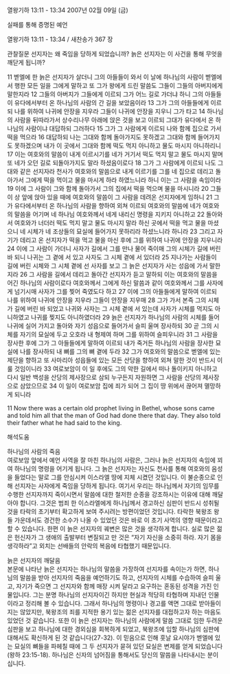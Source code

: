 열왕기하 13:11 - 13:34 
2007년 02월 09일 (금)

실패를 통해 증명된 예언



열왕기하 13:11 - 13:34 / 새찬송가 367 장


관찰질문
선지자는 왜 죽임을 당하게 되었습니까?
늙은 선지자는 이 사건을 통해 무엇을 깨닫게 됩니까?

11 벧엘에 한 늙은 선지자가 살더니 그의 아들들이 와서 이 날에 하나님의 사람이 벧엘에서 행한 모든 일을 그에게 말하고 또 그가 왕에게 드린 말씀도 그들이 그들의 아버지에게 말한지라 12 그들의 아버지가 그들에게 이르되 그가 어느 길로 가더냐 하니 그의 아들들이 유다에서부터 온 하나님의 사람의 간 길을 보았음이라 13 그가 그의 아들들에게 이르되 나를 위하여 나귀에 안장을 지우라 그들이 나귀에 안장을 지우니 그가 타고 14 하나님의 사람을 뒤따라가서 상수리나무 아래에 앉은 것을 보고 이르되 그대가 유다에서 온 하나님의 사람이냐 대답하되 그러하다 15 그가 그 사람에게 이르되 나와 함께 집으로 가서 떡을 먹으라 16 대답하되 나는 그대와 함께 돌아가지도 못하겠고 그대와 함께 들어가지도 못하겠으며 내가 이 곳에서 그대와 함께 떡도 먹지 아니하고 물도 마시지 아니하리니 17 이는 여호와의 말씀이 내게 이르시기를 네가 거기서 떡도 먹지 말고 물도 마시지 말며 또 네가 오던 길로 되돌아가지도 말라 하셨음이로다 18 그가 그 사람에게 이르되 나도 그대와 같은 선지자라 천사가 여호와의 말씀으로 내게 이르기를 그를 네 집으로 데리고 돌아가서 그에게 떡을 먹이고 물을 마시게 하라 하였느니라 하니 이는 그 사람을 속임이라 19 이에 그 사람이 그와 함께 돌아가서 그의 집에서 떡을 먹으며 물을 마시니라 20 그들이 상 앞에 앉아 있을 때에 여호와의 말씀이 그 사람을 데려온 선지자에게 임하니 21 그가 유다에서부터 온 하나님의 사람을 향하여 외쳐 이르되 여호와의 말씀에 네가 여호와의 말씀을 어기며 네 하나님 여호와께서 네게 내리신 명령을 지키지 아니하고 22 돌아와서 여호와가 너더러 떡도 먹지 말고 물도 마시지 말라 하신 곳에서 떡을 먹고 물을 마셨으니 네 시체가 네 조상들의 묘실에 들어가지 못하리라 하셨느니라 하니라 23 그리고 자기가 데리고 온 선지자가 떡을 먹고 물을 마신 후에 그를 위하여 나귀에 안장을 지우니라 24 이에 그 사람이 가더니 사자가 길에서 그를 만나 물어 죽이매 그의 시체가 길에 버린 바 되니 나귀는 그 곁에 서 있고 사자도 그 시체 곁에 서 있더라 25 지나가는 사람들이 길에 버린 시체와 그 시체 곁에 선 사자를 보고 그 늙은 선지자가 사는 성읍에 가서 말한지라 26 그 사람을 길에서 데리고 돌아간 선지자가 듣고 말하되 이는 여호와의 말씀을 어긴 하나님의 사람이로다 여호와께서 그에게 하신 말씀과 같이 여호와께서 그를 사자에게 넘기시매 사자가 그를 찢어 죽였도다 하고 27 이에 그의 아들들에게 말하여 이르되 나를 위하여 나귀에 안장을 지우라 그들이 안장을 지우매 28 그가 가서 본즉 그의 시체가 길에 버린 바 되었고 나귀와 사자는 그 시체 곁에 서 있는데 사자가 시체를 먹지도 아니하였고 나귀를 찢지도 아니하였더라 29 늙은 선지자가 하나님의 사람의 시체를 들어 나귀에 실어 가지고 돌아와 자기 성읍으로 들어가서 슬피 울며 장사하되 30 곧 그의 시체를 자기의 묘실에 두고 오호라 내 형제여 하며 그를 위하여 슬피우니라 31 그 사람을 장사한 후에 그가 그 아들들에게 말하여 이르되 내가 죽거든 하나님의 사람을 장사한 묘실에 나를 장사하되 내 뼈를 그의 뼈 곁에 두라 32 그가 여호와의 말씀으로 벧엘에 있는 제단을 향하고 또 사마리아 성읍들에 있는 모든 산당을 향하여 외쳐 말한 것이 반드시 이룰 것임이니라 33 여로보암이 이 일 후에도 그의 악한 길에서 떠나 돌이키지 아니하고 다시 일반 백성을 산당의 제사장으로 삼되 누구든지 자원하면 그 사람을 산당의 제사장으로 삼았으므로 34 이 일이 여로보암 집에 죄가 되어 그 집이 땅 위에서 끊어져 멸망하게 되니라 

11 Now there was a certain old prophet living in Bethel, whose sons came and told him all that the man of God had done there that day. They also told their father what he had said to the king.

해석도움





하나님의 사람의 죽음  
여로보암 앞에서 예언 사역을 잘 마친 하나님의 사람은, 그러나 늙은 선지자의 속임에 꾀여 하나님의 명령을 어기게 됩니다. 그 늙은 선지자는 자신도 천사를 통해 여호와의 음성을 들었다는 말로 그를 안심시켜 이스라엘 땅에 지체 시켰던 것입니다. 이 불순종으로 인해 선지자는 사자에게 죽임을 당하게 됩니다. 여기서 우리는 하나님께서 자기의 임무를 수행한 선지자까지 죽이시면서 말씀에 대한 철저한 순종을 강조하시는 이유에 대해 깨달아야 합니다. 그것은 범죄 한 이스라엘에게 하나님께서 경고하신 심판이 반드시 성취될 것을 타락의 초기부터 확고하게 보여 주시려는 방편이었던 것입니다. 타락한 북왕조 왕들 가운데서도 경건한 소수가 나올 수 있었던 것은 바로 이 초기 사역의 영향 때문이라고 할 수 있습니다. 한편 이 늙은 선지자의 궤변은 많은 것을 생각하게 합니다. 실로 많은 젊은 헌신자가 그 생애의 출발부터 변질되고 만 것은 “자기 자신을 소중히 하라. 자기 몸을 생각하라”고 외치는 선배들의 안락의 복음에 타협했기 때문입니다.  

늙은 선지자의 깨달음  
본문에 나타난 늙은 선지자는 하나님의 말씀을 가장하여 선지자를 속이는가 하면, 하나님의 말씀을 받아 선지자의 죽음을 예언하기도 하고, 선지자의 시체를 수습하여 슬피 울고, 자기가 죽으면 그 선지자와 함께 매장 시켜 달라고 요구하는 혼동된 성격을 가진 인물입니다. 그는 분명 하나님의 선지자이긴 하지만 현실과 적당히 타협하며 지내던 인물이라고 정리해 볼 수 있습니다. 그래서 하나님의 명령이나 경고를 액면 그대로 받아들이지는 않았지만, 북왕조의 죄를 지적한 용기 있는 젊은 선지자를 대접하고자 하는 마음도 있었던 것 같습니다. 또한 이 늙은 선지자는 하나님의 사람에게 말씀 그대로 임한 두려운 심판을 보고 하나님에 대한 경외심을 회복하게 되었고, 북왕조에 임할 하나님의 심판에 대해서도 확신하게 된 것 같습니다(27-32). 이 믿음으로 인해 훗날 요시야가 벧엘에 있는 묘실의 뼈들을 파헤칠 때에 그 두 선지자가 묻혀 있던 묘실은 변제를 얻게 되었습니다(왕하 23:15-18). 하나님은 신자의 넘어짐을 통해서도 당신의 말씀을 나타내시는 분이십니다.